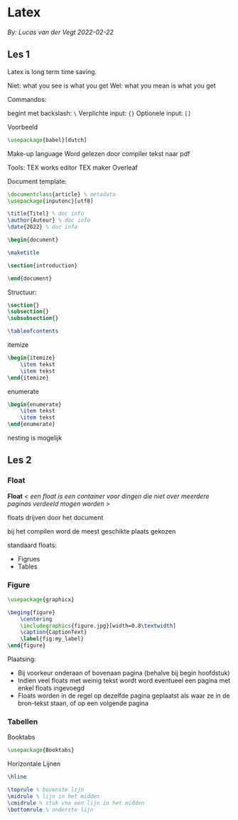 # Latex 
*By: Lucas van der Vegt*
*2022-02-22*

## Les 1

Latex is long term time saving.

Niet: what you see is what you get
Wel: what you mean is what you get

Commandos:

begint met backslash: `\`
Verplichte input: `{}`
Optionele input: `[]`

Voorbeeld
```latex
\usepackage{babel}[dutch]
```

Make-up language 
Word gelezen door compiler
tekst naar pdf

Tools:
TEX works editor
TEX maker
Overleaf

Document template:
```latex
\documentclass{article} % metadata
\usepackage{inputenc}[utf8]

\title{Titel} % doc info
\author{Auteur} % doc info
\date{2022} % doc info

\begin{document}

\maketitle

\section{introduction}

\end{document}
```

Structuur:
```latex
\section{}
\subsection{}
\subsubsection{}
```

```latex
\tableofcontents
```

itemize
```latex
\begin{itemize}
    \item tekst
    \item tekst
\end{itemize}
```

enumerate
```latex
\begin{enumerate}
    \item tekst
    \item tekst
\end{enumerate}
```

nesting is mogelijk



## Les 2

### Float
**Float** *< een float is een container voor dingen die niet over meerdere paginas verdeeld mogen worden >*

floats drijven door het document

bij het compilen word de meest geschikte plaats gekozen

standaard floats:
- Figrues
- Tables


### Figure

```latex
\usepackage{graphicx}
```

```latex
\beging{figure}
    \centering
    \includegraphics{figure.jpg}[width=0.8\textwidth]
    \caption{CaptionText}
    \label{fig:my_label}
\end{figure}
```

Plaatsing:
- Bij voorkeur onderaan of bovenaan pagina (behalve bij begin hoofdstuk)
- Indien veel floats met weinig tekst wordt word eventueel een pagina met enkel floats ingevoegd
- Floats worden in de regel op dezelfde pagina geplaatst als waar ze in de bron-tekst staan, of op een volgende pagina

### Tabellen

Booktabs

```latex
\usepackage{Booktabs}
```

Horizontale Lijnen
```Latex
\hline

\toprule % bovenste lijn
\midrule % lijn in het midden
\cmidrule % stuk vna een lijn in het midden
\bottomrule % onderste lijn
```
